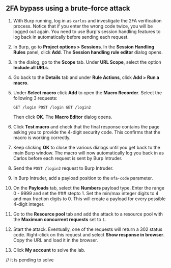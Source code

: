 ## 2FA bypass using a brute-force attack

1.  With Burp running, log in as `carlos` and investigate the 2FA verification process. Notice that if you enter the wrong code twice, you will be logged out again. You need to use Burp's session handling features to log back in automatically before sending each request.
2.  In Burp, go to **Project options > Sessions**. In the **Session Handling Rules** panel, click **Add**. The **Session handling rule editor** dialog opens.
3.  In the dialog, go to the **Scope** tab. Under **URL Scope**, select the option **Include all URLs**.
4.  Go back to the **Details** tab and under **Rule Actions**, click **Add > Run a macro**.
5.  Under **Select macro** click **Add** to open the **Macro Recorder**. Select the following 3 requests:

    `GET /login POST /login GET /login2`

    Then click **OK**. The **Macro Editor** dialog opens.

6.  Click **Test macro** and check that the final response contains the page asking you to provide the 4-digit security code. This confirms that the macro is working correctly.
7.  Keep clicking **OK** to close the various dialogs until you get back to the main Burp window. The macro will now automatically log you back in as Carlos before each request is sent by Burp Intruder.
8.  Send the `POST /login2` request to Burp Intruder.
9.  In Burp Intruder, add a payload position to the `mfa-code` parameter.
10. On the **Payloads** tab, select the **Numbers** payload type. Enter the range 0 - 9999 and set the ### stepto 1. Set the min/max integer digits to 4 and max fraction digits to 0. This will create a payload for every possible 4-digit integer.
11. Go to the **Resource pool** tab and add the attack to a resource pool with the **Maximum concurrent requests** set to `1`.
12. Start the attack. Eventually, one of the requests will return a 302 status code. Right-click on this request and select **Show response in browser**. Copy the URL and load it in the browser.
13. Click **My account** to solve the lab.

// it is pending to solve
